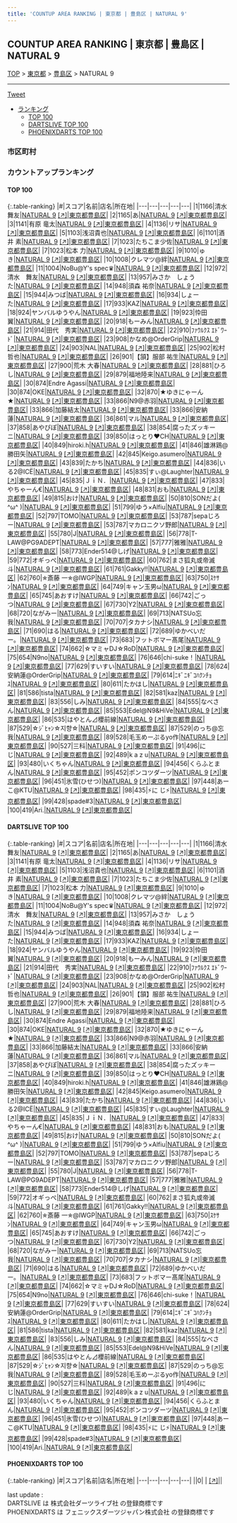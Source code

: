 ```yaml
---
title: 'COUNTUP AREA RANKING | 東京都 | 豊島区 | NATURAL 9'
---
```

## COUNTUP AREA RANKING | 東京都 | 豊島区 | NATURAL 9

[TOP](/darts/rank/) > [東京都](/darts/rank/東京都/) > [豊島区](/darts/rank/東京都/豊島区/) > NATURAL 9

___

<a href="https://twitter.com/share?ref_src=twsrc%5Etfw" data-text="COUNTUP AREA RANKING | 東京都豊島区NATURAL 9" class="twitter-share-button" data-hashtags="DARTSLIVE,PHOENIXDARTS,darts,ダーツ" data-show-count="false">Tweet</a>

* [ランキング](#カウントアップランキング)
    * [TOP 100](#top-100)
    * [DARTSLIVE TOP 100](#dartslive-top-100)
    * [PHOENIXDARTS TOP 100](#phoenixdarts-top-100)

### 市区町村

<ul>

</ul>

### カウントアップランキング

#### TOP 100



{:.table-ranking}
|#|スコア|名前|店名|所在地|
|---|---|---|---|---|
|1|1166|<span class="rank-name-dl">清水 舞友</span>|<a href="/darts/rank/shops/7699478e9e21d3840d9b047a20a7ba1e.html">NATURAL 9</a> <a href="https://search.dartslive.com/jp/shop/7699478e9e21d3840d9b047a20a7ba1e">[↗]</a>|<a href="/darts/rank/東京都/豊島区">東京都豊島区</a>|
|2|1165|<span class="rank-name-dl">あ</span>|<a href="/darts/rank/shops/7699478e9e21d3840d9b047a20a7ba1e.html">NATURAL 9</a> <a href="https://search.dartslive.com/jp/shop/7699478e9e21d3840d9b047a20a7ba1e">[↗]</a>|<a href="/darts/rank/東京都/豊島区">東京都豊島区</a>|
|3|1141|<span class="rank-name-dl">有原 竜太</span>|<a href="/darts/rank/shops/7699478e9e21d3840d9b047a20a7ba1e.html">NATURAL 9</a> <a href="https://search.dartslive.com/jp/shop/7699478e9e21d3840d9b047a20a7ba1e">[↗]</a>|<a href="/darts/rank/東京都/豊島区">東京都豊島区</a>|
|4|1136|<span class="rank-name-dl">リサ</span>|<a href="/darts/rank/shops/7699478e9e21d3840d9b047a20a7ba1e.html">NATURAL 9</a> <a href="https://search.dartslive.com/jp/shop/7699478e9e21d3840d9b047a20a7ba1e">[↗]</a>|<a href="/darts/rank/東京都/豊島区">東京都豊島区</a>|
|5|1103|<span class="rank-name-dl">浅沼貴也</span>|<a href="/darts/rank/shops/7699478e9e21d3840d9b047a20a7ba1e.html">NATURAL 9</a> <a href="https://search.dartslive.com/jp/shop/7699478e9e21d3840d9b047a20a7ba1e">[↗]</a>|<a href="/darts/rank/東京都/豊島区">東京都豊島区</a>|
|6|1101|<span class="rank-name-dl">酒井 素</span>|<a href="/darts/rank/shops/7699478e9e21d3840d9b047a20a7ba1e.html">NATURAL 9</a> <a href="https://search.dartslive.com/jp/shop/7699478e9e21d3840d9b047a20a7ba1e">[↗]</a>|<a href="/darts/rank/東京都/豊島区">東京都豊島区</a>|
|7|1023|<span class="rank-name-dl">たちこま少佐</span>|<a href="/darts/rank/shops/7699478e9e21d3840d9b047a20a7ba1e.html">NATURAL 9</a> <a href="https://search.dartslive.com/jp/shop/7699478e9e21d3840d9b047a20a7ba1e">[↗]</a>|<a href="/darts/rank/東京都/豊島区">東京都豊島区</a>|
|7|1023|<span class="rank-name-dl">松本 力</span>|<a href="/darts/rank/shops/7699478e9e21d3840d9b047a20a7ba1e.html">NATURAL 9</a> <a href="https://search.dartslive.com/jp/shop/7699478e9e21d3840d9b047a20a7ba1e">[↗]</a>|<a href="/darts/rank/東京都/豊島区">東京都豊島区</a>|
|9|1010|<span class="rank-name-dl">ゅき</span>|<a href="/darts/rank/shops/7699478e9e21d3840d9b047a20a7ba1e.html">NATURAL 9</a> <a href="https://search.dartslive.com/jp/shop/7699478e9e21d3840d9b047a20a7ba1e">[↗]</a>|<a href="/darts/rank/東京都/豊島区">東京都豊島区</a>|
|10|1008|<span class="rank-name-dl">クレマツ@絆</span>|<a href="/darts/rank/shops/7699478e9e21d3840d9b047a20a7ba1e.html">NATURAL 9</a> <a href="https://search.dartslive.com/jp/shop/7699478e9e21d3840d9b047a20a7ba1e">[↗]</a>|<a href="/darts/rank/東京都/豊島区">東京都豊島区</a>|
|11|1004|<span class="rank-name-dl">NoBu@Y&#x27;s spec♛</span>|<a href="/darts/rank/shops/7699478e9e21d3840d9b047a20a7ba1e.html">NATURAL 9</a> <a href="https://search.dartslive.com/jp/shop/7699478e9e21d3840d9b047a20a7ba1e">[↗]</a>|<a href="/darts/rank/東京都/豊島区">東京都豊島区</a>|
|12|972|<span class="rank-name-dl">清水　舞友</span>|<a href="/darts/rank/shops/7699478e9e21d3840d9b047a20a7ba1e.html">NATURAL 9</a> <a href="https://search.dartslive.com/jp/shop/7699478e9e21d3840d9b047a20a7ba1e">[↗]</a>|<a href="/darts/rank/東京都/豊島区">東京都豊島区</a>|
|13|957|<span class="rank-name-dl">みさか　しょうた</span>|<a href="/darts/rank/shops/7699478e9e21d3840d9b047a20a7ba1e.html">NATURAL 9</a> <a href="https://search.dartslive.com/jp/shop/7699478e9e21d3840d9b047a20a7ba1e">[↗]</a>|<a href="/darts/rank/東京都/豊島区">東京都豊島区</a>|
|14|948|<span class="rank-name-dl">須森 祐奈</span>|<a href="/darts/rank/shops/7699478e9e21d3840d9b047a20a7ba1e.html">NATURAL 9</a> <a href="https://search.dartslive.com/jp/shop/7699478e9e21d3840d9b047a20a7ba1e">[↗]</a>|<a href="/darts/rank/東京都/豊島区">東京都豊島区</a>|
|15|944|<span class="rank-name-dl">みつば</span>|<a href="/darts/rank/shops/7699478e9e21d3840d9b047a20a7ba1e.html">NATURAL 9</a> <a href="https://search.dartslive.com/jp/shop/7699478e9e21d3840d9b047a20a7ba1e">[↗]</a>|<a href="/darts/rank/東京都/豊島区">東京都豊島区</a>|
|16|934|<span class="rank-name-dl">しょーた</span>|<a href="/darts/rank/shops/7699478e9e21d3840d9b047a20a7ba1e.html">NATURAL 9</a> <a href="https://search.dartslive.com/jp/shop/7699478e9e21d3840d9b047a20a7ba1e">[↗]</a>|<a href="/darts/rank/東京都/豊島区">東京都豊島区</a>|
|17|933|<span class="rank-name-dl">KAZ</span>|<a href="/darts/rank/shops/7699478e9e21d3840d9b047a20a7ba1e.html">NATURAL 9</a> <a href="https://search.dartslive.com/jp/shop/7699478e9e21d3840d9b047a20a7ba1e">[↗]</a>|<a href="/darts/rank/東京都/豊島区">東京都豊島区</a>|
|18|924|<span class="rank-name-dl">ヤンバルゆうやん</span>|<a href="/darts/rank/shops/7699478e9e21d3840d9b047a20a7ba1e.html">NATURAL 9</a> <a href="https://search.dartslive.com/jp/shop/7699478e9e21d3840d9b047a20a7ba1e">[↗]</a>|<a href="/darts/rank/東京都/豊島区">東京都豊島区</a>|
|19|923|<span class="rank-name-dl">忰田 翼</span>|<a href="/darts/rank/shops/7699478e9e21d3840d9b047a20a7ba1e.html">NATURAL 9</a> <a href="https://search.dartslive.com/jp/shop/7699478e9e21d3840d9b047a20a7ba1e">[↗]</a>|<a href="/darts/rank/東京都/豊島区">東京都豊島区</a>|
|20|918|<span class="rank-name-dl">もーみん</span>|<a href="/darts/rank/shops/7699478e9e21d3840d9b047a20a7ba1e.html">NATURAL 9</a> <a href="https://search.dartslive.com/jp/shop/7699478e9e21d3840d9b047a20a7ba1e">[↗]</a>|<a href="/darts/rank/東京都/豊島区">東京都豊島区</a>|
|21|914|<span class="rank-name-dl">田代　秀実</span>|<a href="/darts/rank/shops/7699478e9e21d3840d9b047a20a7ba1e.html">NATURAL 9</a> <a href="https://search.dartslive.com/jp/shop/7699478e9e21d3840d9b047a20a7ba1e">[↗]</a>|<a href="/darts/rank/東京都/豊島区">東京都豊島区</a>|
|22|910|<span class="rank-name-dl">ﾌｧｳﾙｸｽ ｴﾄﾞﾜｰﾄﾞ</span>|<a href="/darts/rank/shops/7699478e9e21d3840d9b047a20a7ba1e.html">NATURAL 9</a> <a href="https://search.dartslive.com/jp/shop/7699478e9e21d3840d9b047a20a7ba1e">[↗]</a>|<a href="/darts/rank/東京都/豊島区">東京都豊島区</a>|
|23|908|<span class="rank-name-dl">かなめ@OrderGrip</span>|<a href="/darts/rank/shops/7699478e9e21d3840d9b047a20a7ba1e.html">NATURAL 9</a> <a href="https://search.dartslive.com/jp/shop/7699478e9e21d3840d9b047a20a7ba1e">[↗]</a>|<a href="/darts/rank/東京都/豊島区">東京都豊島区</a>|
|24|903|<span class="rank-name-dl">NAL</span>|<a href="/darts/rank/shops/7699478e9e21d3840d9b047a20a7ba1e.html">NATURAL 9</a> <a href="https://search.dartslive.com/jp/shop/7699478e9e21d3840d9b047a20a7ba1e">[↗]</a>|<a href="/darts/rank/東京都/豊島区">東京都豊島区</a>|
|25|902|<span class="rank-name-dl">松村 哲也</span>|<a href="/darts/rank/shops/7699478e9e21d3840d9b047a20a7ba1e.html">NATURAL 9</a> <a href="https://search.dartslive.com/jp/shop/7699478e9e21d3840d9b047a20a7ba1e">[↗]</a>|<a href="/darts/rank/東京都/豊島区">東京都豊島区</a>|
|26|901|<span class="rank-name-dl">【頷】服部 祐生</span>|<a href="/darts/rank/shops/7699478e9e21d3840d9b047a20a7ba1e.html">NATURAL 9</a> <a href="https://search.dartslive.com/jp/shop/7699478e9e21d3840d9b047a20a7ba1e">[↗]</a>|<a href="/darts/rank/東京都/豊島区">東京都豊島区</a>|
|27|900|<span class="rank-name-dl">荒木 大春</span>|<a href="/darts/rank/shops/7699478e9e21d3840d9b047a20a7ba1e.html">NATURAL 9</a> <a href="https://search.dartslive.com/jp/shop/7699478e9e21d3840d9b047a20a7ba1e">[↗]</a>|<a href="/darts/rank/東京都/豊島区">東京都豊島区</a>|
|28|881|<span class="rank-name-dl">ひろし</span>|<a href="/darts/rank/shops/7699478e9e21d3840d9b047a20a7ba1e.html">NATURAL 9</a> <a href="https://search.dartslive.com/jp/shop/7699478e9e21d3840d9b047a20a7ba1e">[↗]</a>|<a href="/darts/rank/東京都/豊島区">東京都豊島区</a>|
|29|879|<span class="rank-name-dl">福地陸来</span>|<a href="/darts/rank/shops/7699478e9e21d3840d9b047a20a7ba1e.html">NATURAL 9</a> <a href="https://search.dartslive.com/jp/shop/7699478e9e21d3840d9b047a20a7ba1e">[↗]</a>|<a href="/darts/rank/東京都/豊島区">東京都豊島区</a>|
|30|874|<span class="rank-name-dl">Endre Agassi</span>|<a href="/darts/rank/shops/7699478e9e21d3840d9b047a20a7ba1e.html">NATURAL 9</a> <a href="https://search.dartslive.com/jp/shop/7699478e9e21d3840d9b047a20a7ba1e">[↗]</a>|<a href="/darts/rank/東京都/豊島区">東京都豊島区</a>|
|30|874|<span class="rank-name-dl">OKE</span>|<a href="/darts/rank/shops/7699478e9e21d3840d9b047a20a7ba1e.html">NATURAL 9</a> <a href="https://search.dartslive.com/jp/shop/7699478e9e21d3840d9b047a20a7ba1e">[↗]</a>|<a href="/darts/rank/東京都/豊島区">東京都豊島区</a>|
|32|870|<span class="rank-name-dl">★ゆきにゃーん★</span>|<a href="/darts/rank/shops/7699478e9e21d3840d9b047a20a7ba1e.html">NATURAL 9</a> <a href="https://search.dartslive.com/jp/shop/7699478e9e21d3840d9b047a20a7ba1e">[↗]</a>|<a href="/darts/rank/東京都/豊島区">東京都豊島区</a>|
|33|866|<span class="rank-name-dl">N9@赤羽</span>|<a href="/darts/rank/shops/7699478e9e21d3840d9b047a20a7ba1e.html">NATURAL 9</a> <a href="https://search.dartslive.com/jp/shop/7699478e9e21d3840d9b047a20a7ba1e">[↗]</a>|<a href="/darts/rank/東京都/豊島区">東京都豊島区</a>|
|33|866|<span class="rank-name-dl">加藤結太</span>|<a href="/darts/rank/shops/7699478e9e21d3840d9b047a20a7ba1e.html">NATURAL 9</a> <a href="https://search.dartslive.com/jp/shop/7699478e9e21d3840d9b047a20a7ba1e">[↗]</a>|<a href="/darts/rank/東京都/豊島区">東京都豊島区</a>|
|33|866|<span class="rank-name-dl">安納 蓮</span>|<a href="/darts/rank/shops/7699478e9e21d3840d9b047a20a7ba1e.html">NATURAL 9</a> <a href="https://search.dartslive.com/jp/shop/7699478e9e21d3840d9b047a20a7ba1e">[↗]</a>|<a href="/darts/rank/東京都/豊島区">東京都豊島区</a>|
|36|861|<span class="rank-name-dl">マル</span>|<a href="/darts/rank/shops/7699478e9e21d3840d9b047a20a7ba1e.html">NATURAL 9</a> <a href="https://search.dartslive.com/jp/shop/7699478e9e21d3840d9b047a20a7ba1e">[↗]</a>|<a href="/darts/rank/東京都/豊島区">東京都豊島区</a>|
|37|858|<span class="rank-name-dl">あやぴぽ</span>|<a href="/darts/rank/shops/7699478e9e21d3840d9b047a20a7ba1e.html">NATURAL 9</a> <a href="https://search.dartslive.com/jp/shop/7699478e9e21d3840d9b047a20a7ba1e">[↗]</a>|<a href="/darts/rank/東京都/豊島区">東京都豊島区</a>|
|38|854|<span class="rank-name-dl">腐ったズッキーニ</span>|<a href="/darts/rank/shops/7699478e9e21d3840d9b047a20a7ba1e.html">NATURAL 9</a> <a href="https://search.dartslive.com/jp/shop/7699478e9e21d3840d9b047a20a7ba1e">[↗]</a>|<a href="/darts/rank/東京都/豊島区">東京都豊島区</a>|
|39|850|<span class="rank-name-dl">はっとり❤️CH</span>|<a href="/darts/rank/shops/7699478e9e21d3840d9b047a20a7ba1e.html">NATURAL 9</a> <a href="https://search.dartslive.com/jp/shop/7699478e9e21d3840d9b047a20a7ba1e">[↗]</a>|<a href="/darts/rank/東京都/豊島区">東京都豊島区</a>|
|40|849|<span class="rank-name-dl">hiroki.h</span>|<a href="/darts/rank/shops/7699478e9e21d3840d9b047a20a7ba1e.html">NATURAL 9</a> <a href="https://search.dartslive.com/jp/shop/7699478e9e21d3840d9b047a20a7ba1e">[↗]</a>|<a href="/darts/rank/東京都/豊島区">東京都豊島区</a>|
|41|846|<span class="rank-name-dl">雄淋鶏@勝田矢</span>|<a href="/darts/rank/shops/7699478e9e21d3840d9b047a20a7ba1e.html">NATURAL 9</a> <a href="https://search.dartslive.com/jp/shop/7699478e9e21d3840d9b047a20a7ba1e">[↗]</a>|<a href="/darts/rank/東京都/豊島区">東京都豊島区</a>|
|42|845|<span class="rank-name-dl">Keigo.asumero</span>|<a href="/darts/rank/shops/7699478e9e21d3840d9b047a20a7ba1e.html">NATURAL 9</a> <a href="https://search.dartslive.com/jp/shop/7699478e9e21d3840d9b047a20a7ba1e">[↗]</a>|<a href="/darts/rank/東京都/豊島区">東京都豊島区</a>|
|43|839|<span class="rank-name-dl">たかち</span>|<a href="/darts/rank/shops/7699478e9e21d3840d9b047a20a7ba1e.html">NATURAL 9</a> <a href="https://search.dartslive.com/jp/shop/7699478e9e21d3840d9b047a20a7ba1e">[↗]</a>|<a href="/darts/rank/東京都/豊島区">東京都豊島区</a>|
|44|836|<span class="rank-name-dl">いる2@ICЁ</span>|<a href="/darts/rank/shops/7699478e9e21d3840d9b047a20a7ba1e.html">NATURAL 9</a> <a href="https://search.dartslive.com/jp/shop/7699478e9e21d3840d9b047a20a7ba1e">[↗]</a>|<a href="/darts/rank/東京都/豊島区">東京都豊島区</a>|
|45|835|<span class="rank-name-dl">すぃ@Laughter</span>|<a href="/darts/rank/shops/7699478e9e21d3840d9b047a20a7ba1e.html">NATURAL 9</a> <a href="https://search.dartslive.com/jp/shop/7699478e9e21d3840d9b047a20a7ba1e">[↗]</a>|<a href="/darts/rank/東京都/豊島区">東京都豊島区</a>|
|45|835|<span class="rank-name-dl">ＪｉＮ．</span>|<a href="/darts/rank/shops/7699478e9e21d3840d9b047a20a7ba1e.html">NATURAL 9</a> <a href="https://search.dartslive.com/jp/shop/7699478e9e21d3840d9b047a20a7ba1e">[↗]</a>|<a href="/darts/rank/東京都/豊島区">東京都豊島区</a>|
|47|833|<span class="rank-name-dl">やちゃーん€</span>|<a href="/darts/rank/shops/7699478e9e21d3840d9b047a20a7ba1e.html">NATURAL 9</a> <a href="https://search.dartslive.com/jp/shop/7699478e9e21d3840d9b047a20a7ba1e">[↗]</a>|<a href="/darts/rank/東京都/豊島区">東京都豊島区</a>|
|48|831|<span class="rank-name-dl">おも</span>|<a href="/darts/rank/shops/7699478e9e21d3840d9b047a20a7ba1e.html">NATURAL 9</a> <a href="https://search.dartslive.com/jp/shop/7699478e9e21d3840d9b047a20a7ba1e">[↗]</a>|<a href="/darts/rank/東京都/豊島区">東京都豊島区</a>|
|49|815|<span class="rank-name-dl">おけ</span>|<a href="/darts/rank/shops/7699478e9e21d3840d9b047a20a7ba1e.html">NATURAL 9</a> <a href="https://search.dartslive.com/jp/shop/7699478e9e21d3840d9b047a20a7ba1e">[↗]</a>|<a href="/darts/rank/東京都/豊島区">東京都豊島区</a>|
|50|810|<span class="rank-name-dl">SONだよ( ^ω^ )</span>|<a href="/darts/rank/shops/7699478e9e21d3840d9b047a20a7ba1e.html">NATURAL 9</a> <a href="https://search.dartslive.com/jp/shop/7699478e9e21d3840d9b047a20a7ba1e">[↗]</a>|<a href="/darts/rank/東京都/豊島区">東京都豊島区</a>|
|51|799|<span class="rank-name-dl">ゆう×Alfiu</span>|<a href="/darts/rank/shops/7699478e9e21d3840d9b047a20a7ba1e.html">NATURAL 9</a> <a href="https://search.dartslive.com/jp/shop/7699478e9e21d3840d9b047a20a7ba1e">[↗]</a>|<a href="/darts/rank/東京都/豊島区">東京都豊島区</a>|
|52|797|<span class="rank-name-dl">TOMO</span>|<a href="/darts/rank/shops/7699478e9e21d3840d9b047a20a7ba1e.html">NATURAL 9</a> <a href="https://search.dartslive.com/jp/shop/7699478e9e21d3840d9b047a20a7ba1e">[↗]</a>|<a href="/darts/rank/東京都/豊島区">東京都豊島区</a>|
|53|787|<span class="rank-name-dl">sepaじろー</span>|<a href="/darts/rank/shops/7699478e9e21d3840d9b047a20a7ba1e.html">NATURAL 9</a> <a href="https://search.dartslive.com/jp/shop/7699478e9e21d3840d9b047a20a7ba1e">[↗]</a>|<a href="/darts/rank/東京都/豊島区">東京都豊島区</a>|
|53|787|<span class="rank-name-dl">マカロニクソ野郎</span>|<a href="/darts/rank/shops/7699478e9e21d3840d9b047a20a7ba1e.html">NATURAL 9</a> <a href="https://search.dartslive.com/jp/shop/7699478e9e21d3840d9b047a20a7ba1e">[↗]</a>|<a href="/darts/rank/東京都/豊島区">東京都豊島区</a>|
|55|780|<span class="rank-name-dl">J</span>|<a href="/darts/rank/shops/7699478e9e21d3840d9b047a20a7ba1e.html">NATURAL 9</a> <a href="https://search.dartslive.com/jp/shop/7699478e9e21d3840d9b047a20a7ba1e">[↗]</a>|<a href="/darts/rank/東京都/豊島区">東京都豊島区</a>|
|56|778|<span class="rank-name-dl">T-LAW@PG9ADEPT</span>|<a href="/darts/rank/shops/7699478e9e21d3840d9b047a20a7ba1e.html">NATURAL 9</a> <a href="https://search.dartslive.com/jp/shop/7699478e9e21d3840d9b047a20a7ba1e">[↗]</a>|<a href="/darts/rank/東京都/豊島区">東京都豊島区</a>|
|57|777|<span class="rank-name-dl">雅雅</span>|<a href="/darts/rank/shops/7699478e9e21d3840d9b047a20a7ba1e.html">NATURAL 9</a> <a href="https://search.dartslive.com/jp/shop/7699478e9e21d3840d9b047a20a7ba1e">[↗]</a>|<a href="/darts/rank/東京都/豊島区">東京都豊島区</a>|
|58|773|<span class="rank-name-dl">Ender514@しげ</span>|<a href="/darts/rank/shops/7699478e9e21d3840d9b047a20a7ba1e.html">NATURAL 9</a> <a href="https://search.dartslive.com/jp/shop/7699478e9e21d3840d9b047a20a7ba1e">[↗]</a>|<a href="/darts/rank/東京都/豊島区">東京都豊島区</a>|
|59|772|<span class="rank-name-dl">オギっぺ</span>|<a href="/darts/rank/shops/7699478e9e21d3840d9b047a20a7ba1e.html">NATURAL 9</a> <a href="https://search.dartslive.com/jp/shop/7699478e9e21d3840d9b047a20a7ba1e">[↗]</a>|<a href="/darts/rank/東京都/豊島区">東京都豊島区</a>|
|60|762|<span class="rank-name-dl">まさ狐丸或帝滅斗</span>|<a href="/darts/rank/shops/7699478e9e21d3840d9b047a20a7ba1e.html">NATURAL 9</a> <a href="https://search.dartslive.com/jp/shop/7699478e9e21d3840d9b047a20a7ba1e">[↗]</a>|<a href="/darts/rank/東京都/豊島区">東京都豊島区</a>|
|61|761|<span class="rank-name-dl">Gakky!!</span>|<a href="/darts/rank/shops/7699478e9e21d3840d9b047a20a7ba1e.html">NATURAL 9</a> <a href="https://search.dartslive.com/jp/shop/7699478e9e21d3840d9b047a20a7ba1e">[↗]</a>|<a href="/darts/rank/東京都/豊島区">東京都豊島区</a>|
|62|760|<span class="rank-name-dl">✯斎藤 一✯@IWGP</span>|<a href="/darts/rank/shops/7699478e9e21d3840d9b047a20a7ba1e.html">NATURAL 9</a> <a href="https://search.dartslive.com/jp/shop/7699478e9e21d3840d9b047a20a7ba1e">[↗]</a>|<a href="/darts/rank/東京都/豊島区">東京都豊島区</a>|
|63|750|<span class="rank-name-dl">ｽｹｻﾝ</span>|<a href="/darts/rank/shops/7699478e9e21d3840d9b047a20a7ba1e.html">NATURAL 9</a> <a href="https://search.dartslive.com/jp/shop/7699478e9e21d3840d9b047a20a7ba1e">[↗]</a>|<a href="/darts/rank/東京都/豊島区">東京都豊島区</a>|
|64|749|<span class="rank-name-dl">キャン玉男ω</span>|<a href="/darts/rank/shops/7699478e9e21d3840d9b047a20a7ba1e.html">NATURAL 9</a> <a href="https://search.dartslive.com/jp/shop/7699478e9e21d3840d9b047a20a7ba1e">[↗]</a>|<a href="/darts/rank/東京都/豊島区">東京都豊島区</a>|
|65|745|<span class="rank-name-dl">あおすけ</span>|<a href="/darts/rank/shops/7699478e9e21d3840d9b047a20a7ba1e.html">NATURAL 9</a> <a href="https://search.dartslive.com/jp/shop/7699478e9e21d3840d9b047a20a7ba1e">[↗]</a>|<a href="/darts/rank/東京都/豊島区">東京都豊島区</a>|
|66|742|<span class="rank-name-dl">ごっつ</span>|<a href="/darts/rank/shops/7699478e9e21d3840d9b047a20a7ba1e.html">NATURAL 9</a> <a href="https://search.dartslive.com/jp/shop/7699478e9e21d3840d9b047a20a7ba1e">[↗]</a>|<a href="/darts/rank/東京都/豊島区">東京都豊島区</a>|
|67|730|<span class="rank-name-dl">Y2</span>|<a href="/darts/rank/shops/7699478e9e21d3840d9b047a20a7ba1e.html">NATURAL 9</a> <a href="https://search.dartslive.com/jp/shop/7699478e9e21d3840d9b047a20a7ba1e">[↗]</a>|<a href="/darts/rank/東京都/豊島区">東京都豊島区</a>|
|68|720|<span class="rank-name-dl">ながみー</span>|<a href="/darts/rank/shops/7699478e9e21d3840d9b047a20a7ba1e.html">NATURAL 9</a> <a href="https://search.dartslive.com/jp/shop/7699478e9e21d3840d9b047a20a7ba1e">[↗]</a>|<a href="/darts/rank/東京都/豊島区">東京都豊島区</a>|
|69|713|<span class="rank-name-dl">NATSUo忘我</span>|<a href="/darts/rank/shops/7699478e9e21d3840d9b047a20a7ba1e.html">NATURAL 9</a> <a href="https://search.dartslive.com/jp/shop/7699478e9e21d3840d9b047a20a7ba1e">[↗]</a>|<a href="/darts/rank/東京都/豊島区">東京都豊島区</a>|
|70|707|<span class="rank-name-dl">タカナシ</span>|<a href="/darts/rank/shops/7699478e9e21d3840d9b047a20a7ba1e.html">NATURAL 9</a> <a href="https://search.dartslive.com/jp/shop/7699478e9e21d3840d9b047a20a7ba1e">[↗]</a>|<a href="/darts/rank/東京都/豊島区">東京都豊島区</a>|
|71|690|<span class="rank-name-dl">はる</span>|<a href="/darts/rank/shops/7699478e9e21d3840d9b047a20a7ba1e.html">NATURAL 9</a> <a href="https://search.dartslive.com/jp/shop/7699478e9e21d3840d9b047a20a7ba1e">[↗]</a>|<a href="/darts/rank/東京都/豊島区">東京都豊島区</a>|
|72|689|<span class="rank-name-dl">ゆかべいだー。</span>|<a href="/darts/rank/shops/7699478e9e21d3840d9b047a20a7ba1e.html">NATURAL 9</a> <a href="https://search.dartslive.com/jp/shop/7699478e9e21d3840d9b047a20a7ba1e">[↗]</a>|<a href="/darts/rank/東京都/豊島区">東京都豊島区</a>|
|73|683|<span class="rank-name-dl">フットボマー髙尾</span>|<a href="/darts/rank/shops/7699478e9e21d3840d9b047a20a7ba1e.html">NATURAL 9</a> <a href="https://search.dartslive.com/jp/shop/7699478e9e21d3840d9b047a20a7ba1e">[↗]</a>|<a href="/darts/rank/東京都/豊島区">東京都豊島区</a>|
|74|662|<span class="rank-name-dl">☆マミャDJ☆ЯoD</span>|<a href="/darts/rank/shops/7699478e9e21d3840d9b047a20a7ba1e.html">NATURAL 9</a> <a href="https://search.dartslive.com/jp/shop/7699478e9e21d3840d9b047a20a7ba1e">[↗]</a>|<a href="/darts/rank/東京都/豊島区">東京都豊島区</a>|
|75|654|<span class="rank-name-dl">N9no</span>|<a href="/darts/rank/shops/7699478e9e21d3840d9b047a20a7ba1e.html">NATURAL 9</a> <a href="https://search.dartslive.com/jp/shop/7699478e9e21d3840d9b047a20a7ba1e">[↗]</a>|<a href="/darts/rank/東京都/豊島区">東京都豊島区</a>|
|76|646|<span class="rank-name-dl">chi-suke！</span>|<a href="/darts/rank/shops/7699478e9e21d3840d9b047a20a7ba1e.html">NATURAL 9</a> <a href="https://search.dartslive.com/jp/shop/7699478e9e21d3840d9b047a20a7ba1e">[↗]</a>|<a href="/darts/rank/東京都/豊島区">東京都豊島区</a>|
|77|629|<span class="rank-name-dl">すいすい</span>|<a href="/darts/rank/shops/7699478e9e21d3840d9b047a20a7ba1e.html">NATURAL 9</a> <a href="https://search.dartslive.com/jp/shop/7699478e9e21d3840d9b047a20a7ba1e">[↗]</a>|<a href="/darts/rank/東京都/豊島区">東京都豊島区</a>|
|78|624|<span class="rank-name-dl">安納蓮@OrderGrip</span>|<a href="/darts/rank/shops/7699478e9e21d3840d9b047a20a7ba1e.html">NATURAL 9</a> <a href="https://search.dartslive.com/jp/shop/7699478e9e21d3840d9b047a20a7ba1e">[↗]</a>|<a href="/darts/rank/東京都/豊島区">東京都豊島区</a>|
|79|614|<span class="rank-name-dl">ﾆｷﾞﾆｷﾞｺﾊｸﾝﾁｮｽ</span>|<a href="/darts/rank/shops/7699478e9e21d3840d9b047a20a7ba1e.html">NATURAL 9</a> <a href="https://search.dartslive.com/jp/shop/7699478e9e21d3840d9b047a20a7ba1e">[↗]</a>|<a href="/darts/rank/東京都/豊島区">東京都豊島区</a>|
|80|611|<span class="rank-name-dl">たかはし</span>|<a href="/darts/rank/shops/7699478e9e21d3840d9b047a20a7ba1e.html">NATURAL 9</a> <a href="https://search.dartslive.com/jp/shop/7699478e9e21d3840d9b047a20a7ba1e">[↗]</a>|<a href="/darts/rank/東京都/豊島区">東京都豊島区</a>|
|81|586|<span class="rank-name-dl">tista</span>|<a href="/darts/rank/shops/7699478e9e21d3840d9b047a20a7ba1e.html">NATURAL 9</a> <a href="https://search.dartslive.com/jp/shop/7699478e9e21d3840d9b047a20a7ba1e">[↗]</a>|<a href="/darts/rank/東京都/豊島区">東京都豊島区</a>|
|82|581|<span class="rank-name-dl">kaz</span>|<a href="/darts/rank/shops/7699478e9e21d3840d9b047a20a7ba1e.html">NATURAL 9</a> <a href="https://search.dartslive.com/jp/shop/7699478e9e21d3840d9b047a20a7ba1e">[↗]</a>|<a href="/darts/rank/東京都/豊島区">東京都豊島区</a>|
|83|556|<span class="rank-name-dl">しみ</span>|<a href="/darts/rank/shops/7699478e9e21d3840d9b047a20a7ba1e.html">NATURAL 9</a> <a href="https://search.dartslive.com/jp/shop/7699478e9e21d3840d9b047a20a7ba1e">[↗]</a>|<a href="/darts/rank/東京都/豊島区">東京都豊島区</a>|
|84|555|<span class="rank-name-dl">なべさん</span>|<a href="/darts/rank/shops/7699478e9e21d3840d9b047a20a7ba1e.html">NATURAL 9</a> <a href="https://search.dartslive.com/jp/shop/7699478e9e21d3840d9b047a20a7ba1e">[↗]</a>|<a href="/darts/rank/東京都/豊島区">東京都豊島区</a>|
|85|553|<span class="rank-name-dl">Edel@N9&amp;HiVe</span>|<a href="/darts/rank/shops/7699478e9e21d3840d9b047a20a7ba1e.html">NATURAL 9</a> <a href="https://search.dartslive.com/jp/shop/7699478e9e21d3840d9b047a20a7ba1e">[↗]</a>|<a href="/darts/rank/東京都/豊島区">東京都豊島区</a>|
|86|535|<span class="rank-name-dl">はやとん⊿櫻前線</span>|<a href="/darts/rank/shops/7699478e9e21d3840d9b047a20a7ba1e.html">NATURAL 9</a> <a href="https://search.dartslive.com/jp/shop/7699478e9e21d3840d9b047a20a7ba1e">[↗]</a>|<a href="/darts/rank/東京都/豊島区">東京都豊島区</a>|
|87|529|<span class="rank-name-dl">☆ｼﾞﾋｬﾝ☆지향☆</span>|<a href="/darts/rank/shops/7699478e9e21d3840d9b047a20a7ba1e.html">NATURAL 9</a> <a href="https://search.dartslive.com/jp/shop/7699478e9e21d3840d9b047a20a7ba1e">[↗]</a>|<a href="/darts/rank/東京都/豊島区">東京都豊島区</a>|
|87|529|<span class="rank-name-dl">のっち@忘我</span>|<a href="/darts/rank/shops/7699478e9e21d3840d9b047a20a7ba1e.html">NATURAL 9</a> <a href="https://search.dartslive.com/jp/shop/7699478e9e21d3840d9b047a20a7ba1e">[↗]</a>|<a href="/darts/rank/東京都/豊島区">東京都豊島区</a>|
|89|528|<span class="rank-name-dl">毛玉めーぷるyo作</span>|<a href="/darts/rank/shops/7699478e9e21d3840d9b047a20a7ba1e.html">NATURAL 9</a> <a href="https://search.dartslive.com/jp/shop/7699478e9e21d3840d9b047a20a7ba1e">[↗]</a>|<a href="/darts/rank/東京都/豊島区">東京都豊島区</a>|
|90|527|<span class="rank-name-dl">三科</span>|<a href="/darts/rank/shops/7699478e9e21d3840d9b047a20a7ba1e.html">NATURAL 9</a> <a href="https://search.dartslive.com/jp/shop/7699478e9e21d3840d9b047a20a7ba1e">[↗]</a>|<a href="/darts/rank/東京都/豊島区">東京都豊島区</a>|
|91|496|<span class="rank-name-dl">にじ</span>|<a href="/darts/rank/shops/7699478e9e21d3840d9b047a20a7ba1e.html">NATURAL 9</a> <a href="https://search.dartslive.com/jp/shop/7699478e9e21d3840d9b047a20a7ba1e">[↗]</a>|<a href="/darts/rank/東京都/豊島区">東京都豊島区</a>|
|92|489|<span class="rank-name-dl">k a z u</span>|<a href="/darts/rank/shops/7699478e9e21d3840d9b047a20a7ba1e.html">NATURAL 9</a> <a href="https://search.dartslive.com/jp/shop/7699478e9e21d3840d9b047a20a7ba1e">[↗]</a>|<a href="/darts/rank/東京都/豊島区">東京都豊島区</a>|
|93|480|<span class="rank-name-dl">いくちゃん</span>|<a href="/darts/rank/shops/7699478e9e21d3840d9b047a20a7ba1e.html">NATURAL 9</a> <a href="https://search.dartslive.com/jp/shop/7699478e9e21d3840d9b047a20a7ba1e">[↗]</a>|<a href="/darts/rank/東京都/豊島区">東京都豊島区</a>|
|94|456|<span class="rank-name-dl">くらふとまん</span>|<a href="/darts/rank/shops/7699478e9e21d3840d9b047a20a7ba1e.html">NATURAL 9</a> <a href="https://search.dartslive.com/jp/shop/7699478e9e21d3840d9b047a20a7ba1e">[↗]</a>|<a href="/darts/rank/東京都/豊島区">東京都豊島区</a>|
|95|452|<span class="rank-name-dl">ポンコツダーツ</span>|<a href="/darts/rank/shops/7699478e9e21d3840d9b047a20a7ba1e.html">NATURAL 9</a> <a href="https://search.dartslive.com/jp/shop/7699478e9e21d3840d9b047a20a7ba1e">[↗]</a>|<a href="/darts/rank/東京都/豊島区">東京都豊島区</a>|
|96|451|<span class="rank-name-dl">氷雪(ひせつ)</span>|<a href="/darts/rank/shops/7699478e9e21d3840d9b047a20a7ba1e.html">NATURAL 9</a> <a href="https://search.dartslive.com/jp/shop/7699478e9e21d3840d9b047a20a7ba1e">[↗]</a>|<a href="/darts/rank/東京都/豊島区">東京都豊島区</a>|
|97|448|<span class="rank-name-dl">あーこ@KTU</span>|<a href="/darts/rank/shops/7699478e9e21d3840d9b047a20a7ba1e.html">NATURAL 9</a> <a href="https://search.dartslive.com/jp/shop/7699478e9e21d3840d9b047a20a7ba1e">[↗]</a>|<a href="/darts/rank/東京都/豊島区">東京都豊島区</a>|
|98|435|<span class="rank-name-dl">⚡️に じ⚡️</span>|<a href="/darts/rank/shops/7699478e9e21d3840d9b047a20a7ba1e.html">NATURAL 9</a> <a href="https://search.dartslive.com/jp/shop/7699478e9e21d3840d9b047a20a7ba1e">[↗]</a>|<a href="/darts/rank/東京都/豊島区">東京都豊島区</a>|
|99|428|<span class="rank-name-dl">spade#3</span>|<a href="/darts/rank/shops/7699478e9e21d3840d9b047a20a7ba1e.html">NATURAL 9</a> <a href="https://search.dartslive.com/jp/shop/7699478e9e21d3840d9b047a20a7ba1e">[↗]</a>|<a href="/darts/rank/東京都/豊島区">東京都豊島区</a>|
|100|419|<span class="rank-name-dl">Ari.</span>|<a href="/darts/rank/shops/7699478e9e21d3840d9b047a20a7ba1e.html">NATURAL 9</a> <a href="https://search.dartslive.com/jp/shop/7699478e9e21d3840d9b047a20a7ba1e">[↗]</a>|<a href="/darts/rank/東京都/豊島区">東京都豊島区</a>|


#### DARTSLIVE TOP 100



{:.table-ranking}
|#|スコア|名前|店名|所在地|
|---|---|---|---|---|
|1|1166|<span class="rank-name-dl">清水 舞友</span>|<a href="/darts/rank/shops/7699478e9e21d3840d9b047a20a7ba1e.html">NATURAL 9</a> <a href="https://search.dartslive.com/jp/shop/7699478e9e21d3840d9b047a20a7ba1e">[↗]</a>|<a href="/darts/rank/東京都/豊島区">東京都豊島区</a>|
|2|1165|<span class="rank-name-dl">あ</span>|<a href="/darts/rank/shops/7699478e9e21d3840d9b047a20a7ba1e.html">NATURAL 9</a> <a href="https://search.dartslive.com/jp/shop/7699478e9e21d3840d9b047a20a7ba1e">[↗]</a>|<a href="/darts/rank/東京都/豊島区">東京都豊島区</a>|
|3|1141|<span class="rank-name-dl">有原 竜太</span>|<a href="/darts/rank/shops/7699478e9e21d3840d9b047a20a7ba1e.html">NATURAL 9</a> <a href="https://search.dartslive.com/jp/shop/7699478e9e21d3840d9b047a20a7ba1e">[↗]</a>|<a href="/darts/rank/東京都/豊島区">東京都豊島区</a>|
|4|1136|<span class="rank-name-dl">リサ</span>|<a href="/darts/rank/shops/7699478e9e21d3840d9b047a20a7ba1e.html">NATURAL 9</a> <a href="https://search.dartslive.com/jp/shop/7699478e9e21d3840d9b047a20a7ba1e">[↗]</a>|<a href="/darts/rank/東京都/豊島区">東京都豊島区</a>|
|5|1103|<span class="rank-name-dl">浅沼貴也</span>|<a href="/darts/rank/shops/7699478e9e21d3840d9b047a20a7ba1e.html">NATURAL 9</a> <a href="https://search.dartslive.com/jp/shop/7699478e9e21d3840d9b047a20a7ba1e">[↗]</a>|<a href="/darts/rank/東京都/豊島区">東京都豊島区</a>|
|6|1101|<span class="rank-name-dl">酒井 素</span>|<a href="/darts/rank/shops/7699478e9e21d3840d9b047a20a7ba1e.html">NATURAL 9</a> <a href="https://search.dartslive.com/jp/shop/7699478e9e21d3840d9b047a20a7ba1e">[↗]</a>|<a href="/darts/rank/東京都/豊島区">東京都豊島区</a>|
|7|1023|<span class="rank-name-dl">たちこま少佐</span>|<a href="/darts/rank/shops/7699478e9e21d3840d9b047a20a7ba1e.html">NATURAL 9</a> <a href="https://search.dartslive.com/jp/shop/7699478e9e21d3840d9b047a20a7ba1e">[↗]</a>|<a href="/darts/rank/東京都/豊島区">東京都豊島区</a>|
|7|1023|<span class="rank-name-dl">松本 力</span>|<a href="/darts/rank/shops/7699478e9e21d3840d9b047a20a7ba1e.html">NATURAL 9</a> <a href="https://search.dartslive.com/jp/shop/7699478e9e21d3840d9b047a20a7ba1e">[↗]</a>|<a href="/darts/rank/東京都/豊島区">東京都豊島区</a>|
|9|1010|<span class="rank-name-dl">ゅき</span>|<a href="/darts/rank/shops/7699478e9e21d3840d9b047a20a7ba1e.html">NATURAL 9</a> <a href="https://search.dartslive.com/jp/shop/7699478e9e21d3840d9b047a20a7ba1e">[↗]</a>|<a href="/darts/rank/東京都/豊島区">東京都豊島区</a>|
|10|1008|<span class="rank-name-dl">クレマツ@絆</span>|<a href="/darts/rank/shops/7699478e9e21d3840d9b047a20a7ba1e.html">NATURAL 9</a> <a href="https://search.dartslive.com/jp/shop/7699478e9e21d3840d9b047a20a7ba1e">[↗]</a>|<a href="/darts/rank/東京都/豊島区">東京都豊島区</a>|
|11|1004|<span class="rank-name-dl">NoBu@Y&#x27;s spec♛</span>|<a href="/darts/rank/shops/7699478e9e21d3840d9b047a20a7ba1e.html">NATURAL 9</a> <a href="https://search.dartslive.com/jp/shop/7699478e9e21d3840d9b047a20a7ba1e">[↗]</a>|<a href="/darts/rank/東京都/豊島区">東京都豊島区</a>|
|12|972|<span class="rank-name-dl">清水　舞友</span>|<a href="/darts/rank/shops/7699478e9e21d3840d9b047a20a7ba1e.html">NATURAL 9</a> <a href="https://search.dartslive.com/jp/shop/7699478e9e21d3840d9b047a20a7ba1e">[↗]</a>|<a href="/darts/rank/東京都/豊島区">東京都豊島区</a>|
|13|957|<span class="rank-name-dl">みさか　しょうた</span>|<a href="/darts/rank/shops/7699478e9e21d3840d9b047a20a7ba1e.html">NATURAL 9</a> <a href="https://search.dartslive.com/jp/shop/7699478e9e21d3840d9b047a20a7ba1e">[↗]</a>|<a href="/darts/rank/東京都/豊島区">東京都豊島区</a>|
|14|948|<span class="rank-name-dl">須森 祐奈</span>|<a href="/darts/rank/shops/7699478e9e21d3840d9b047a20a7ba1e.html">NATURAL 9</a> <a href="https://search.dartslive.com/jp/shop/7699478e9e21d3840d9b047a20a7ba1e">[↗]</a>|<a href="/darts/rank/東京都/豊島区">東京都豊島区</a>|
|15|944|<span class="rank-name-dl">みつば</span>|<a href="/darts/rank/shops/7699478e9e21d3840d9b047a20a7ba1e.html">NATURAL 9</a> <a href="https://search.dartslive.com/jp/shop/7699478e9e21d3840d9b047a20a7ba1e">[↗]</a>|<a href="/darts/rank/東京都/豊島区">東京都豊島区</a>|
|16|934|<span class="rank-name-dl">しょーた</span>|<a href="/darts/rank/shops/7699478e9e21d3840d9b047a20a7ba1e.html">NATURAL 9</a> <a href="https://search.dartslive.com/jp/shop/7699478e9e21d3840d9b047a20a7ba1e">[↗]</a>|<a href="/darts/rank/東京都/豊島区">東京都豊島区</a>|
|17|933|<span class="rank-name-dl">KAZ</span>|<a href="/darts/rank/shops/7699478e9e21d3840d9b047a20a7ba1e.html">NATURAL 9</a> <a href="https://search.dartslive.com/jp/shop/7699478e9e21d3840d9b047a20a7ba1e">[↗]</a>|<a href="/darts/rank/東京都/豊島区">東京都豊島区</a>|
|18|924|<span class="rank-name-dl">ヤンバルゆうやん</span>|<a href="/darts/rank/shops/7699478e9e21d3840d9b047a20a7ba1e.html">NATURAL 9</a> <a href="https://search.dartslive.com/jp/shop/7699478e9e21d3840d9b047a20a7ba1e">[↗]</a>|<a href="/darts/rank/東京都/豊島区">東京都豊島区</a>|
|19|923|<span class="rank-name-dl">忰田 翼</span>|<a href="/darts/rank/shops/7699478e9e21d3840d9b047a20a7ba1e.html">NATURAL 9</a> <a href="https://search.dartslive.com/jp/shop/7699478e9e21d3840d9b047a20a7ba1e">[↗]</a>|<a href="/darts/rank/東京都/豊島区">東京都豊島区</a>|
|20|918|<span class="rank-name-dl">もーみん</span>|<a href="/darts/rank/shops/7699478e9e21d3840d9b047a20a7ba1e.html">NATURAL 9</a> <a href="https://search.dartslive.com/jp/shop/7699478e9e21d3840d9b047a20a7ba1e">[↗]</a>|<a href="/darts/rank/東京都/豊島区">東京都豊島区</a>|
|21|914|<span class="rank-name-dl">田代　秀実</span>|<a href="/darts/rank/shops/7699478e9e21d3840d9b047a20a7ba1e.html">NATURAL 9</a> <a href="https://search.dartslive.com/jp/shop/7699478e9e21d3840d9b047a20a7ba1e">[↗]</a>|<a href="/darts/rank/東京都/豊島区">東京都豊島区</a>|
|22|910|<span class="rank-name-dl">ﾌｧｳﾙｸｽ ｴﾄﾞﾜｰﾄﾞ</span>|<a href="/darts/rank/shops/7699478e9e21d3840d9b047a20a7ba1e.html">NATURAL 9</a> <a href="https://search.dartslive.com/jp/shop/7699478e9e21d3840d9b047a20a7ba1e">[↗]</a>|<a href="/darts/rank/東京都/豊島区">東京都豊島区</a>|
|23|908|<span class="rank-name-dl">かなめ@OrderGrip</span>|<a href="/darts/rank/shops/7699478e9e21d3840d9b047a20a7ba1e.html">NATURAL 9</a> <a href="https://search.dartslive.com/jp/shop/7699478e9e21d3840d9b047a20a7ba1e">[↗]</a>|<a href="/darts/rank/東京都/豊島区">東京都豊島区</a>|
|24|903|<span class="rank-name-dl">NAL</span>|<a href="/darts/rank/shops/7699478e9e21d3840d9b047a20a7ba1e.html">NATURAL 9</a> <a href="https://search.dartslive.com/jp/shop/7699478e9e21d3840d9b047a20a7ba1e">[↗]</a>|<a href="/darts/rank/東京都/豊島区">東京都豊島区</a>|
|25|902|<span class="rank-name-dl">松村 哲也</span>|<a href="/darts/rank/shops/7699478e9e21d3840d9b047a20a7ba1e.html">NATURAL 9</a> <a href="https://search.dartslive.com/jp/shop/7699478e9e21d3840d9b047a20a7ba1e">[↗]</a>|<a href="/darts/rank/東京都/豊島区">東京都豊島区</a>|
|26|901|<span class="rank-name-dl">【頷】服部 祐生</span>|<a href="/darts/rank/shops/7699478e9e21d3840d9b047a20a7ba1e.html">NATURAL 9</a> <a href="https://search.dartslive.com/jp/shop/7699478e9e21d3840d9b047a20a7ba1e">[↗]</a>|<a href="/darts/rank/東京都/豊島区">東京都豊島区</a>|
|27|900|<span class="rank-name-dl">荒木 大春</span>|<a href="/darts/rank/shops/7699478e9e21d3840d9b047a20a7ba1e.html">NATURAL 9</a> <a href="https://search.dartslive.com/jp/shop/7699478e9e21d3840d9b047a20a7ba1e">[↗]</a>|<a href="/darts/rank/東京都/豊島区">東京都豊島区</a>|
|28|881|<span class="rank-name-dl">ひろし</span>|<a href="/darts/rank/shops/7699478e9e21d3840d9b047a20a7ba1e.html">NATURAL 9</a> <a href="https://search.dartslive.com/jp/shop/7699478e9e21d3840d9b047a20a7ba1e">[↗]</a>|<a href="/darts/rank/東京都/豊島区">東京都豊島区</a>|
|29|879|<span class="rank-name-dl">福地陸来</span>|<a href="/darts/rank/shops/7699478e9e21d3840d9b047a20a7ba1e.html">NATURAL 9</a> <a href="https://search.dartslive.com/jp/shop/7699478e9e21d3840d9b047a20a7ba1e">[↗]</a>|<a href="/darts/rank/東京都/豊島区">東京都豊島区</a>|
|30|874|<span class="rank-name-dl">Endre Agassi</span>|<a href="/darts/rank/shops/7699478e9e21d3840d9b047a20a7ba1e.html">NATURAL 9</a> <a href="https://search.dartslive.com/jp/shop/7699478e9e21d3840d9b047a20a7ba1e">[↗]</a>|<a href="/darts/rank/東京都/豊島区">東京都豊島区</a>|
|30|874|<span class="rank-name-dl">OKE</span>|<a href="/darts/rank/shops/7699478e9e21d3840d9b047a20a7ba1e.html">NATURAL 9</a> <a href="https://search.dartslive.com/jp/shop/7699478e9e21d3840d9b047a20a7ba1e">[↗]</a>|<a href="/darts/rank/東京都/豊島区">東京都豊島区</a>|
|32|870|<span class="rank-name-dl">★ゆきにゃーん★</span>|<a href="/darts/rank/shops/7699478e9e21d3840d9b047a20a7ba1e.html">NATURAL 9</a> <a href="https://search.dartslive.com/jp/shop/7699478e9e21d3840d9b047a20a7ba1e">[↗]</a>|<a href="/darts/rank/東京都/豊島区">東京都豊島区</a>|
|33|866|<span class="rank-name-dl">N9@赤羽</span>|<a href="/darts/rank/shops/7699478e9e21d3840d9b047a20a7ba1e.html">NATURAL 9</a> <a href="https://search.dartslive.com/jp/shop/7699478e9e21d3840d9b047a20a7ba1e">[↗]</a>|<a href="/darts/rank/東京都/豊島区">東京都豊島区</a>|
|33|866|<span class="rank-name-dl">加藤結太</span>|<a href="/darts/rank/shops/7699478e9e21d3840d9b047a20a7ba1e.html">NATURAL 9</a> <a href="https://search.dartslive.com/jp/shop/7699478e9e21d3840d9b047a20a7ba1e">[↗]</a>|<a href="/darts/rank/東京都/豊島区">東京都豊島区</a>|
|33|866|<span class="rank-name-dl">安納 蓮</span>|<a href="/darts/rank/shops/7699478e9e21d3840d9b047a20a7ba1e.html">NATURAL 9</a> <a href="https://search.dartslive.com/jp/shop/7699478e9e21d3840d9b047a20a7ba1e">[↗]</a>|<a href="/darts/rank/東京都/豊島区">東京都豊島区</a>|
|36|861|<span class="rank-name-dl">マル</span>|<a href="/darts/rank/shops/7699478e9e21d3840d9b047a20a7ba1e.html">NATURAL 9</a> <a href="https://search.dartslive.com/jp/shop/7699478e9e21d3840d9b047a20a7ba1e">[↗]</a>|<a href="/darts/rank/東京都/豊島区">東京都豊島区</a>|
|37|858|<span class="rank-name-dl">あやぴぽ</span>|<a href="/darts/rank/shops/7699478e9e21d3840d9b047a20a7ba1e.html">NATURAL 9</a> <a href="https://search.dartslive.com/jp/shop/7699478e9e21d3840d9b047a20a7ba1e">[↗]</a>|<a href="/darts/rank/東京都/豊島区">東京都豊島区</a>|
|38|854|<span class="rank-name-dl">腐ったズッキーニ</span>|<a href="/darts/rank/shops/7699478e9e21d3840d9b047a20a7ba1e.html">NATURAL 9</a> <a href="https://search.dartslive.com/jp/shop/7699478e9e21d3840d9b047a20a7ba1e">[↗]</a>|<a href="/darts/rank/東京都/豊島区">東京都豊島区</a>|
|39|850|<span class="rank-name-dl">はっとり❤️CH</span>|<a href="/darts/rank/shops/7699478e9e21d3840d9b047a20a7ba1e.html">NATURAL 9</a> <a href="https://search.dartslive.com/jp/shop/7699478e9e21d3840d9b047a20a7ba1e">[↗]</a>|<a href="/darts/rank/東京都/豊島区">東京都豊島区</a>|
|40|849|<span class="rank-name-dl">hiroki.h</span>|<a href="/darts/rank/shops/7699478e9e21d3840d9b047a20a7ba1e.html">NATURAL 9</a> <a href="https://search.dartslive.com/jp/shop/7699478e9e21d3840d9b047a20a7ba1e">[↗]</a>|<a href="/darts/rank/東京都/豊島区">東京都豊島区</a>|
|41|846|<span class="rank-name-dl">雄淋鶏@勝田矢</span>|<a href="/darts/rank/shops/7699478e9e21d3840d9b047a20a7ba1e.html">NATURAL 9</a> <a href="https://search.dartslive.com/jp/shop/7699478e9e21d3840d9b047a20a7ba1e">[↗]</a>|<a href="/darts/rank/東京都/豊島区">東京都豊島区</a>|
|42|845|<span class="rank-name-dl">Keigo.asumero</span>|<a href="/darts/rank/shops/7699478e9e21d3840d9b047a20a7ba1e.html">NATURAL 9</a> <a href="https://search.dartslive.com/jp/shop/7699478e9e21d3840d9b047a20a7ba1e">[↗]</a>|<a href="/darts/rank/東京都/豊島区">東京都豊島区</a>|
|43|839|<span class="rank-name-dl">たかち</span>|<a href="/darts/rank/shops/7699478e9e21d3840d9b047a20a7ba1e.html">NATURAL 9</a> <a href="https://search.dartslive.com/jp/shop/7699478e9e21d3840d9b047a20a7ba1e">[↗]</a>|<a href="/darts/rank/東京都/豊島区">東京都豊島区</a>|
|44|836|<span class="rank-name-dl">いる2@ICЁ</span>|<a href="/darts/rank/shops/7699478e9e21d3840d9b047a20a7ba1e.html">NATURAL 9</a> <a href="https://search.dartslive.com/jp/shop/7699478e9e21d3840d9b047a20a7ba1e">[↗]</a>|<a href="/darts/rank/東京都/豊島区">東京都豊島区</a>|
|45|835|<span class="rank-name-dl">すぃ@Laughter</span>|<a href="/darts/rank/shops/7699478e9e21d3840d9b047a20a7ba1e.html">NATURAL 9</a> <a href="https://search.dartslive.com/jp/shop/7699478e9e21d3840d9b047a20a7ba1e">[↗]</a>|<a href="/darts/rank/東京都/豊島区">東京都豊島区</a>|
|45|835|<span class="rank-name-dl">ＪｉＮ．</span>|<a href="/darts/rank/shops/7699478e9e21d3840d9b047a20a7ba1e.html">NATURAL 9</a> <a href="https://search.dartslive.com/jp/shop/7699478e9e21d3840d9b047a20a7ba1e">[↗]</a>|<a href="/darts/rank/東京都/豊島区">東京都豊島区</a>|
|47|833|<span class="rank-name-dl">やちゃーん€</span>|<a href="/darts/rank/shops/7699478e9e21d3840d9b047a20a7ba1e.html">NATURAL 9</a> <a href="https://search.dartslive.com/jp/shop/7699478e9e21d3840d9b047a20a7ba1e">[↗]</a>|<a href="/darts/rank/東京都/豊島区">東京都豊島区</a>|
|48|831|<span class="rank-name-dl">おも</span>|<a href="/darts/rank/shops/7699478e9e21d3840d9b047a20a7ba1e.html">NATURAL 9</a> <a href="https://search.dartslive.com/jp/shop/7699478e9e21d3840d9b047a20a7ba1e">[↗]</a>|<a href="/darts/rank/東京都/豊島区">東京都豊島区</a>|
|49|815|<span class="rank-name-dl">おけ</span>|<a href="/darts/rank/shops/7699478e9e21d3840d9b047a20a7ba1e.html">NATURAL 9</a> <a href="https://search.dartslive.com/jp/shop/7699478e9e21d3840d9b047a20a7ba1e">[↗]</a>|<a href="/darts/rank/東京都/豊島区">東京都豊島区</a>|
|50|810|<span class="rank-name-dl">SONだよ( ^ω^ )</span>|<a href="/darts/rank/shops/7699478e9e21d3840d9b047a20a7ba1e.html">NATURAL 9</a> <a href="https://search.dartslive.com/jp/shop/7699478e9e21d3840d9b047a20a7ba1e">[↗]</a>|<a href="/darts/rank/東京都/豊島区">東京都豊島区</a>|
|51|799|<span class="rank-name-dl">ゆう×Alfiu</span>|<a href="/darts/rank/shops/7699478e9e21d3840d9b047a20a7ba1e.html">NATURAL 9</a> <a href="https://search.dartslive.com/jp/shop/7699478e9e21d3840d9b047a20a7ba1e">[↗]</a>|<a href="/darts/rank/東京都/豊島区">東京都豊島区</a>|
|52|797|<span class="rank-name-dl">TOMO</span>|<a href="/darts/rank/shops/7699478e9e21d3840d9b047a20a7ba1e.html">NATURAL 9</a> <a href="https://search.dartslive.com/jp/shop/7699478e9e21d3840d9b047a20a7ba1e">[↗]</a>|<a href="/darts/rank/東京都/豊島区">東京都豊島区</a>|
|53|787|<span class="rank-name-dl">sepaじろー</span>|<a href="/darts/rank/shops/7699478e9e21d3840d9b047a20a7ba1e.html">NATURAL 9</a> <a href="https://search.dartslive.com/jp/shop/7699478e9e21d3840d9b047a20a7ba1e">[↗]</a>|<a href="/darts/rank/東京都/豊島区">東京都豊島区</a>|
|53|787|<span class="rank-name-dl">マカロニクソ野郎</span>|<a href="/darts/rank/shops/7699478e9e21d3840d9b047a20a7ba1e.html">NATURAL 9</a> <a href="https://search.dartslive.com/jp/shop/7699478e9e21d3840d9b047a20a7ba1e">[↗]</a>|<a href="/darts/rank/東京都/豊島区">東京都豊島区</a>|
|55|780|<span class="rank-name-dl">J</span>|<a href="/darts/rank/shops/7699478e9e21d3840d9b047a20a7ba1e.html">NATURAL 9</a> <a href="https://search.dartslive.com/jp/shop/7699478e9e21d3840d9b047a20a7ba1e">[↗]</a>|<a href="/darts/rank/東京都/豊島区">東京都豊島区</a>|
|56|778|<span class="rank-name-dl">T-LAW@PG9ADEPT</span>|<a href="/darts/rank/shops/7699478e9e21d3840d9b047a20a7ba1e.html">NATURAL 9</a> <a href="https://search.dartslive.com/jp/shop/7699478e9e21d3840d9b047a20a7ba1e">[↗]</a>|<a href="/darts/rank/東京都/豊島区">東京都豊島区</a>|
|57|777|<span class="rank-name-dl">雅雅</span>|<a href="/darts/rank/shops/7699478e9e21d3840d9b047a20a7ba1e.html">NATURAL 9</a> <a href="https://search.dartslive.com/jp/shop/7699478e9e21d3840d9b047a20a7ba1e">[↗]</a>|<a href="/darts/rank/東京都/豊島区">東京都豊島区</a>|
|58|773|<span class="rank-name-dl">Ender514@しげ</span>|<a href="/darts/rank/shops/7699478e9e21d3840d9b047a20a7ba1e.html">NATURAL 9</a> <a href="https://search.dartslive.com/jp/shop/7699478e9e21d3840d9b047a20a7ba1e">[↗]</a>|<a href="/darts/rank/東京都/豊島区">東京都豊島区</a>|
|59|772|<span class="rank-name-dl">オギっぺ</span>|<a href="/darts/rank/shops/7699478e9e21d3840d9b047a20a7ba1e.html">NATURAL 9</a> <a href="https://search.dartslive.com/jp/shop/7699478e9e21d3840d9b047a20a7ba1e">[↗]</a>|<a href="/darts/rank/東京都/豊島区">東京都豊島区</a>|
|60|762|<span class="rank-name-dl">まさ狐丸或帝滅斗</span>|<a href="/darts/rank/shops/7699478e9e21d3840d9b047a20a7ba1e.html">NATURAL 9</a> <a href="https://search.dartslive.com/jp/shop/7699478e9e21d3840d9b047a20a7ba1e">[↗]</a>|<a href="/darts/rank/東京都/豊島区">東京都豊島区</a>|
|61|761|<span class="rank-name-dl">Gakky!!</span>|<a href="/darts/rank/shops/7699478e9e21d3840d9b047a20a7ba1e.html">NATURAL 9</a> <a href="https://search.dartslive.com/jp/shop/7699478e9e21d3840d9b047a20a7ba1e">[↗]</a>|<a href="/darts/rank/東京都/豊島区">東京都豊島区</a>|
|62|760|<span class="rank-name-dl">✯斎藤 一✯@IWGP</span>|<a href="/darts/rank/shops/7699478e9e21d3840d9b047a20a7ba1e.html">NATURAL 9</a> <a href="https://search.dartslive.com/jp/shop/7699478e9e21d3840d9b047a20a7ba1e">[↗]</a>|<a href="/darts/rank/東京都/豊島区">東京都豊島区</a>|
|63|750|<span class="rank-name-dl">ｽｹｻﾝ</span>|<a href="/darts/rank/shops/7699478e9e21d3840d9b047a20a7ba1e.html">NATURAL 9</a> <a href="https://search.dartslive.com/jp/shop/7699478e9e21d3840d9b047a20a7ba1e">[↗]</a>|<a href="/darts/rank/東京都/豊島区">東京都豊島区</a>|
|64|749|<span class="rank-name-dl">キャン玉男ω</span>|<a href="/darts/rank/shops/7699478e9e21d3840d9b047a20a7ba1e.html">NATURAL 9</a> <a href="https://search.dartslive.com/jp/shop/7699478e9e21d3840d9b047a20a7ba1e">[↗]</a>|<a href="/darts/rank/東京都/豊島区">東京都豊島区</a>|
|65|745|<span class="rank-name-dl">あおすけ</span>|<a href="/darts/rank/shops/7699478e9e21d3840d9b047a20a7ba1e.html">NATURAL 9</a> <a href="https://search.dartslive.com/jp/shop/7699478e9e21d3840d9b047a20a7ba1e">[↗]</a>|<a href="/darts/rank/東京都/豊島区">東京都豊島区</a>|
|66|742|<span class="rank-name-dl">ごっつ</span>|<a href="/darts/rank/shops/7699478e9e21d3840d9b047a20a7ba1e.html">NATURAL 9</a> <a href="https://search.dartslive.com/jp/shop/7699478e9e21d3840d9b047a20a7ba1e">[↗]</a>|<a href="/darts/rank/東京都/豊島区">東京都豊島区</a>|
|67|730|<span class="rank-name-dl">Y2</span>|<a href="/darts/rank/shops/7699478e9e21d3840d9b047a20a7ba1e.html">NATURAL 9</a> <a href="https://search.dartslive.com/jp/shop/7699478e9e21d3840d9b047a20a7ba1e">[↗]</a>|<a href="/darts/rank/東京都/豊島区">東京都豊島区</a>|
|68|720|<span class="rank-name-dl">ながみー</span>|<a href="/darts/rank/shops/7699478e9e21d3840d9b047a20a7ba1e.html">NATURAL 9</a> <a href="https://search.dartslive.com/jp/shop/7699478e9e21d3840d9b047a20a7ba1e">[↗]</a>|<a href="/darts/rank/東京都/豊島区">東京都豊島区</a>|
|69|713|<span class="rank-name-dl">NATSUo忘我</span>|<a href="/darts/rank/shops/7699478e9e21d3840d9b047a20a7ba1e.html">NATURAL 9</a> <a href="https://search.dartslive.com/jp/shop/7699478e9e21d3840d9b047a20a7ba1e">[↗]</a>|<a href="/darts/rank/東京都/豊島区">東京都豊島区</a>|
|70|707|<span class="rank-name-dl">タカナシ</span>|<a href="/darts/rank/shops/7699478e9e21d3840d9b047a20a7ba1e.html">NATURAL 9</a> <a href="https://search.dartslive.com/jp/shop/7699478e9e21d3840d9b047a20a7ba1e">[↗]</a>|<a href="/darts/rank/東京都/豊島区">東京都豊島区</a>|
|71|690|<span class="rank-name-dl">はる</span>|<a href="/darts/rank/shops/7699478e9e21d3840d9b047a20a7ba1e.html">NATURAL 9</a> <a href="https://search.dartslive.com/jp/shop/7699478e9e21d3840d9b047a20a7ba1e">[↗]</a>|<a href="/darts/rank/東京都/豊島区">東京都豊島区</a>|
|72|689|<span class="rank-name-dl">ゆかべいだー。</span>|<a href="/darts/rank/shops/7699478e9e21d3840d9b047a20a7ba1e.html">NATURAL 9</a> <a href="https://search.dartslive.com/jp/shop/7699478e9e21d3840d9b047a20a7ba1e">[↗]</a>|<a href="/darts/rank/東京都/豊島区">東京都豊島区</a>|
|73|683|<span class="rank-name-dl">フットボマー髙尾</span>|<a href="/darts/rank/shops/7699478e9e21d3840d9b047a20a7ba1e.html">NATURAL 9</a> <a href="https://search.dartslive.com/jp/shop/7699478e9e21d3840d9b047a20a7ba1e">[↗]</a>|<a href="/darts/rank/東京都/豊島区">東京都豊島区</a>|
|74|662|<span class="rank-name-dl">☆マミャDJ☆ЯoD</span>|<a href="/darts/rank/shops/7699478e9e21d3840d9b047a20a7ba1e.html">NATURAL 9</a> <a href="https://search.dartslive.com/jp/shop/7699478e9e21d3840d9b047a20a7ba1e">[↗]</a>|<a href="/darts/rank/東京都/豊島区">東京都豊島区</a>|
|75|654|<span class="rank-name-dl">N9no</span>|<a href="/darts/rank/shops/7699478e9e21d3840d9b047a20a7ba1e.html">NATURAL 9</a> <a href="https://search.dartslive.com/jp/shop/7699478e9e21d3840d9b047a20a7ba1e">[↗]</a>|<a href="/darts/rank/東京都/豊島区">東京都豊島区</a>|
|76|646|<span class="rank-name-dl">chi-suke！</span>|<a href="/darts/rank/shops/7699478e9e21d3840d9b047a20a7ba1e.html">NATURAL 9</a> <a href="https://search.dartslive.com/jp/shop/7699478e9e21d3840d9b047a20a7ba1e">[↗]</a>|<a href="/darts/rank/東京都/豊島区">東京都豊島区</a>|
|77|629|<span class="rank-name-dl">すいすい</span>|<a href="/darts/rank/shops/7699478e9e21d3840d9b047a20a7ba1e.html">NATURAL 9</a> <a href="https://search.dartslive.com/jp/shop/7699478e9e21d3840d9b047a20a7ba1e">[↗]</a>|<a href="/darts/rank/東京都/豊島区">東京都豊島区</a>|
|78|624|<span class="rank-name-dl">安納蓮@OrderGrip</span>|<a href="/darts/rank/shops/7699478e9e21d3840d9b047a20a7ba1e.html">NATURAL 9</a> <a href="https://search.dartslive.com/jp/shop/7699478e9e21d3840d9b047a20a7ba1e">[↗]</a>|<a href="/darts/rank/東京都/豊島区">東京都豊島区</a>|
|79|614|<span class="rank-name-dl">ﾆｷﾞﾆｷﾞｺﾊｸﾝﾁｮｽ</span>|<a href="/darts/rank/shops/7699478e9e21d3840d9b047a20a7ba1e.html">NATURAL 9</a> <a href="https://search.dartslive.com/jp/shop/7699478e9e21d3840d9b047a20a7ba1e">[↗]</a>|<a href="/darts/rank/東京都/豊島区">東京都豊島区</a>|
|80|611|<span class="rank-name-dl">たかはし</span>|<a href="/darts/rank/shops/7699478e9e21d3840d9b047a20a7ba1e.html">NATURAL 9</a> <a href="https://search.dartslive.com/jp/shop/7699478e9e21d3840d9b047a20a7ba1e">[↗]</a>|<a href="/darts/rank/東京都/豊島区">東京都豊島区</a>|
|81|586|<span class="rank-name-dl">tista</span>|<a href="/darts/rank/shops/7699478e9e21d3840d9b047a20a7ba1e.html">NATURAL 9</a> <a href="https://search.dartslive.com/jp/shop/7699478e9e21d3840d9b047a20a7ba1e">[↗]</a>|<a href="/darts/rank/東京都/豊島区">東京都豊島区</a>|
|82|581|<span class="rank-name-dl">kaz</span>|<a href="/darts/rank/shops/7699478e9e21d3840d9b047a20a7ba1e.html">NATURAL 9</a> <a href="https://search.dartslive.com/jp/shop/7699478e9e21d3840d9b047a20a7ba1e">[↗]</a>|<a href="/darts/rank/東京都/豊島区">東京都豊島区</a>|
|83|556|<span class="rank-name-dl">しみ</span>|<a href="/darts/rank/shops/7699478e9e21d3840d9b047a20a7ba1e.html">NATURAL 9</a> <a href="https://search.dartslive.com/jp/shop/7699478e9e21d3840d9b047a20a7ba1e">[↗]</a>|<a href="/darts/rank/東京都/豊島区">東京都豊島区</a>|
|84|555|<span class="rank-name-dl">なべさん</span>|<a href="/darts/rank/shops/7699478e9e21d3840d9b047a20a7ba1e.html">NATURAL 9</a> <a href="https://search.dartslive.com/jp/shop/7699478e9e21d3840d9b047a20a7ba1e">[↗]</a>|<a href="/darts/rank/東京都/豊島区">東京都豊島区</a>|
|85|553|<span class="rank-name-dl">Edel@N9&amp;HiVe</span>|<a href="/darts/rank/shops/7699478e9e21d3840d9b047a20a7ba1e.html">NATURAL 9</a> <a href="https://search.dartslive.com/jp/shop/7699478e9e21d3840d9b047a20a7ba1e">[↗]</a>|<a href="/darts/rank/東京都/豊島区">東京都豊島区</a>|
|86|535|<span class="rank-name-dl">はやとん⊿櫻前線</span>|<a href="/darts/rank/shops/7699478e9e21d3840d9b047a20a7ba1e.html">NATURAL 9</a> <a href="https://search.dartslive.com/jp/shop/7699478e9e21d3840d9b047a20a7ba1e">[↗]</a>|<a href="/darts/rank/東京都/豊島区">東京都豊島区</a>|
|87|529|<span class="rank-name-dl">☆ｼﾞﾋｬﾝ☆지향☆</span>|<a href="/darts/rank/shops/7699478e9e21d3840d9b047a20a7ba1e.html">NATURAL 9</a> <a href="https://search.dartslive.com/jp/shop/7699478e9e21d3840d9b047a20a7ba1e">[↗]</a>|<a href="/darts/rank/東京都/豊島区">東京都豊島区</a>|
|87|529|<span class="rank-name-dl">のっち@忘我</span>|<a href="/darts/rank/shops/7699478e9e21d3840d9b047a20a7ba1e.html">NATURAL 9</a> <a href="https://search.dartslive.com/jp/shop/7699478e9e21d3840d9b047a20a7ba1e">[↗]</a>|<a href="/darts/rank/東京都/豊島区">東京都豊島区</a>|
|89|528|<span class="rank-name-dl">毛玉めーぷるyo作</span>|<a href="/darts/rank/shops/7699478e9e21d3840d9b047a20a7ba1e.html">NATURAL 9</a> <a href="https://search.dartslive.com/jp/shop/7699478e9e21d3840d9b047a20a7ba1e">[↗]</a>|<a href="/darts/rank/東京都/豊島区">東京都豊島区</a>|
|90|527|<span class="rank-name-dl">三科</span>|<a href="/darts/rank/shops/7699478e9e21d3840d9b047a20a7ba1e.html">NATURAL 9</a> <a href="https://search.dartslive.com/jp/shop/7699478e9e21d3840d9b047a20a7ba1e">[↗]</a>|<a href="/darts/rank/東京都/豊島区">東京都豊島区</a>|
|91|496|<span class="rank-name-dl">にじ</span>|<a href="/darts/rank/shops/7699478e9e21d3840d9b047a20a7ba1e.html">NATURAL 9</a> <a href="https://search.dartslive.com/jp/shop/7699478e9e21d3840d9b047a20a7ba1e">[↗]</a>|<a href="/darts/rank/東京都/豊島区">東京都豊島区</a>|
|92|489|<span class="rank-name-dl">k a z u</span>|<a href="/darts/rank/shops/7699478e9e21d3840d9b047a20a7ba1e.html">NATURAL 9</a> <a href="https://search.dartslive.com/jp/shop/7699478e9e21d3840d9b047a20a7ba1e">[↗]</a>|<a href="/darts/rank/東京都/豊島区">東京都豊島区</a>|
|93|480|<span class="rank-name-dl">いくちゃん</span>|<a href="/darts/rank/shops/7699478e9e21d3840d9b047a20a7ba1e.html">NATURAL 9</a> <a href="https://search.dartslive.com/jp/shop/7699478e9e21d3840d9b047a20a7ba1e">[↗]</a>|<a href="/darts/rank/東京都/豊島区">東京都豊島区</a>|
|94|456|<span class="rank-name-dl">くらふとまん</span>|<a href="/darts/rank/shops/7699478e9e21d3840d9b047a20a7ba1e.html">NATURAL 9</a> <a href="https://search.dartslive.com/jp/shop/7699478e9e21d3840d9b047a20a7ba1e">[↗]</a>|<a href="/darts/rank/東京都/豊島区">東京都豊島区</a>|
|95|452|<span class="rank-name-dl">ポンコツダーツ</span>|<a href="/darts/rank/shops/7699478e9e21d3840d9b047a20a7ba1e.html">NATURAL 9</a> <a href="https://search.dartslive.com/jp/shop/7699478e9e21d3840d9b047a20a7ba1e">[↗]</a>|<a href="/darts/rank/東京都/豊島区">東京都豊島区</a>|
|96|451|<span class="rank-name-dl">氷雪(ひせつ)</span>|<a href="/darts/rank/shops/7699478e9e21d3840d9b047a20a7ba1e.html">NATURAL 9</a> <a href="https://search.dartslive.com/jp/shop/7699478e9e21d3840d9b047a20a7ba1e">[↗]</a>|<a href="/darts/rank/東京都/豊島区">東京都豊島区</a>|
|97|448|<span class="rank-name-dl">あーこ@KTU</span>|<a href="/darts/rank/shops/7699478e9e21d3840d9b047a20a7ba1e.html">NATURAL 9</a> <a href="https://search.dartslive.com/jp/shop/7699478e9e21d3840d9b047a20a7ba1e">[↗]</a>|<a href="/darts/rank/東京都/豊島区">東京都豊島区</a>|
|98|435|<span class="rank-name-dl">⚡️に じ⚡️</span>|<a href="/darts/rank/shops/7699478e9e21d3840d9b047a20a7ba1e.html">NATURAL 9</a> <a href="https://search.dartslive.com/jp/shop/7699478e9e21d3840d9b047a20a7ba1e">[↗]</a>|<a href="/darts/rank/東京都/豊島区">東京都豊島区</a>|
|99|428|<span class="rank-name-dl">spade#3</span>|<a href="/darts/rank/shops/7699478e9e21d3840d9b047a20a7ba1e.html">NATURAL 9</a> <a href="https://search.dartslive.com/jp/shop/7699478e9e21d3840d9b047a20a7ba1e">[↗]</a>|<a href="/darts/rank/東京都/豊島区">東京都豊島区</a>|
|100|419|<span class="rank-name-dl">Ari.</span>|<a href="/darts/rank/shops/7699478e9e21d3840d9b047a20a7ba1e.html">NATURAL 9</a> <a href="https://search.dartslive.com/jp/shop/7699478e9e21d3840d9b047a20a7ba1e">[↗]</a>|<a href="/darts/rank/東京都/豊島区">東京都豊島区</a>|


#### PHOENIXDARTS TOP 100



{:.table-ranking}
|#|スコア|名前|店名|所在地|
|---|---|---|---|---|
||0|<span class="rank-name-dl"> </span>|<a href="/darts/rank/shops/.html"></a> <a href="">[↗]</a>|<a href="/darts/rank//"></a>|


<div class="footer border-top border-gray-light mt-5 pt-3 text-right text-gray">
    last update : <span style="font-weight: italic" id="foot_last_modified"></span><br />
    DARTSLIVE は 株式会社ダーツライブ社 の登録商標です<br />
    PHOENIXDARTS は フェニックスダーツジャパン株式会社 の登録商標です<br />
</div>

<script src="https://cdnjs.cloudflare.com/ajax/libs/jquery.tablesorter/2.31.3/js/jquery.tablesorter.min.js" integrity="sha512-qzgd5cYSZcosqpzpn7zF2ZId8f/8CHmFKZ8j7mU4OUXTNRd5g+ZHBPsgKEwoqxCtdQvExE5LprwwPAgoicguNg==" crossorigin="anonymous" referrerpolicy="no-referrer"></script>
<link rel="stylesheet" href="https://cdnjs.cloudflare.com/ajax/libs/jquery.tablesorter/2.31.3/css/theme.default.min.css" integrity="sha512-wghhOJkjQX0Lh3NSWvNKeZ0ZpNn+SPVXX1Qyc9OCaogADktxrBiBdKGDoqVUOyhStvMBmJQ8ZdMHiR3wuEq8+w==" crossorigin="anonymous" referrerpolicy="no-referrer" />
<script>
$(function() {
    $(".table-ranking").tablesorter({sortList:[[0, 0]]});
    $("#foot_last_modified").text(formatDate(new Date(document.lastModified), 'yyyy-MM-dd HH:mm:ss'));
});
</script>

<script async src="https://platform.twitter.com/widgets.js" charset="utf-8"></script>